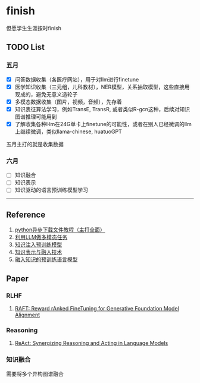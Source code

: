 # finish
但愿学生生涯按时finish


## TODO List

### 五月
- [x] 问答数据收集（各医疗网站），用于对llm进行finetune
- [x] 医学知识收集（三元组，儿科教材），NER模型，关系抽取模型，这些直接用现成的，避免无意义造轮子
- [x] 多模态数据收集（图片，视频，音频），先存着
- [x] 知识表征算法学习，例如TransE, TransR, 或者类似R-gcn这种，后续对知识图谱推理可能用到
- [x] 了解收集各种l·lm在24G单卡上finetune的可能性，或者在别人已经微调的llm上继续微调，类似llama-chinese, huatuoGPT

五月主打的就是收集数据

### 六月
- [ ] 知识融合
- [ ] 知识表示
- [ ] 知识驱动的语言预训练模型学习

---

## Reference

1. [python异步下载文件教程（主打全面）](https://blog.51cto.com/lilongsy/6149231)
2. [利用LLM做多模态任务](https://zhuanlan.zhihu.com/p/616351346)
3. [知识注入预训练模型](https://blog.csdn.net/wang2008start/article/details/118371860)
4. [知识表示与融入技术](https://mp.weixin.qq.com/s/necu4iBO6SZG7ImCPMKS4w)
5. [融入知识的预训练语言模型](https://zhuanlan.zhihu.com/p/350649740)


## Paper
### RLHF
1. [RAFT: Reward rAnked FineTuning for Generative Foundation Model Alignment](https://arxiv.org/pdf/2304.06767.pdf)

### Reasoning
1. [ReAct: Synergizing Reasoning and Acting in Language Models](https://arxiv.org/pdf/2210.03629.pdf)

### 知识融合
需要将多个异构图谱融合
